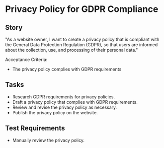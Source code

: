 #  Privacy Policy for GDPR Compliance
## Story

"As a website owner, I want to create a privacy policy that is compliant with the General Data Protection Regulation (GDPR), so that users are informed about the collection, use, and processing of their personal data."

Acceptance Criteria:

- The privacy policy complies with GDPR requirements

## Tasks
- Research GDPR requirements for privacy policies.
- Draft a privacy policy that complies with GDPR requirements.
- Review and revise the privacy policy as necessary.
- Publish the privacy policy on the website.

## Test Requirements

- Manually review the privacy policy.
